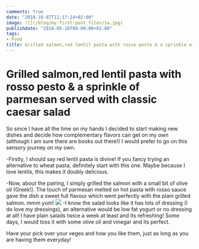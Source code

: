 ```yaml
---
comments: true
date: "2018-10-07T11:17:14+02:00"
image: ![](/blog/my-first-post_files/1a.jpg)
publishdate: "2018-05-16T00:00:00+02:00"
tags:
- Food
title: Grilled salmon,red lentil pasta with rosso pesto & a sprinkle of parmesan served with classic caesar salad
---
```


# Grilled salmon,red lentil pasta with rosso pesto & a sprinkle of parmesan served with classic caesar salad
So since I have all the time on my hands I decided to start making new dishes and decide how complementary flavors can get on my own (although I am sure there are books out there!) I would prefer to go on this sensory journey on my own. 

-Firstly, I should say red lentil pasta is divine! If you fancy trying an alternative to wheat pasta, definitely start with this one. Maybe because I love lentils, this makes it doubly delicious. 

-Now, about the pairing, I simply grilled the salmon with a small bit of olive oil (Greek!). The touch of parmesan melted on hot pasta with rosso sauce gave the dish a sweet full flavour which went perfectly with the plain grilled salmon. mmm yum! 
![](/blog/my-first-post_files/1b.jpg)
-I know the salad looks like it has lots of dressing (I do love my dressings), an alternative would be low fat yogurt or no dressing at all! I have plain salads twice a week at least and its refreshing! Some days, I would toss it with some olive oil and vinegar and its perfect. 

Have your pick over your veges and how you like them, just as long as you are having them everyday! 
